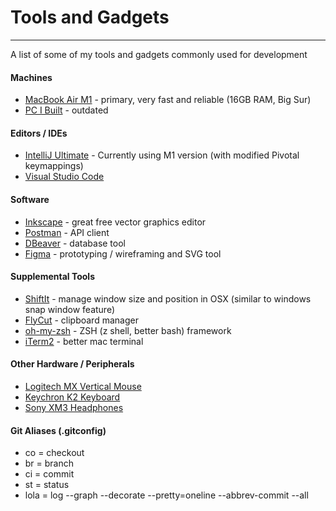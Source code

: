 # Tools and Gadgets
---
A list of some of my tools and gadgets commonly used for development

#### Machines ####
- [MacBook Air M1] - primary, very fast and reliable (16GB RAM, Big Sur)
- [PC I Built] - outdated

#### Editors / IDEs ####
- [IntelliJ Ultimate] - Currently using M1 version (with modified Pivotal keymappings)
- [Visual Studio Code]

#### Software ####
- [Inkscape] - great free vector graphics editor
- [Postman] - API client
- [DBeaver] - database tool
- [Figma] - prototyping / wireframing and SVG tool

#### Supplemental Tools ####
- [ShiftIt] - manage window size and position in OSX (similar to windows snap window feature)
- [FlyCut] - clipboard manager
- [oh-my-zsh] - ZSH (z shell, better bash) framework
- [iTerm2] - better mac terminal

#### Other Hardware / Peripherals ####
- [Logitech MX Vertical Mouse]
- [Keychron K2 Keyboard]
- [Sony XM3 Headphones]

#### Git Aliases (.gitconfig) ####
- co = checkout
-	br = branch
-	ci = commit
-	st = status
-	lola = log --graph --decorate --pretty=oneline --abbrev-commit --all

[IntelliJ Ultimate]: <https://www.jetbrains.com/idea/>
[Visual Studio Code]: <https://code.visualstudio.com/>
[MacBook Air M1]: <https://support.apple.com/kb/SP825?viewlocale=en_US&locale=en_US>
[PC I Built]: <https://pcpartpicker.com/user/Fastturtle4/saved/>
[Inkscape]: <https://inkscape.org/>
[Postman]: <https://www.postman.com/>
[DBeaver]: <https://dbeaver.io/>
[Figma]: <https://www.figma.com/>
[ShiftIt]: <https://github.com/fikovnik/ShiftIt>
[FlyCut]: <https://apps.apple.com/us/app/flycut-clipboard-manager/id442160987?mt=12>
[Logitech MX Vertical Mouse]: <https://www.logitech.com/en-us/products/mice/mx-vertical-ergonomic-mouse.910-005447.html>
[Keychron K2 Keyboard]: <https://www.keychron.com/products/keychron-k2-wireless-mechanical-keyboard>
[Sony XM3 Headphones]: <https://www.sony.com/electronics/headband-headphones/wh-1000xm3>
[oh-my-zsh]: <https://github.com/ohmyzsh/ohmyzsh>
[iTerm2]: <https://iterm2.com/>
